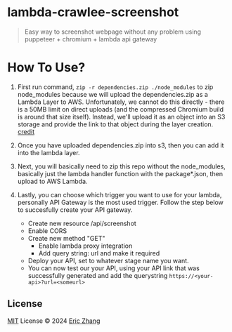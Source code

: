 # lambda-crawlee-screenshot

> Easy way to screenshot webpage without any problem using puppeteer + chromium + lambda api gateway

# How To Use?

1. First run command, `zip -r dependencies.zip ./node_modules` to zip node_modules because we will  upload the dependencies.zip as a Lambda Layer to AWS. Unfortunately, we cannot do this directly - there is a 50MB limit on direct uploads (and the compressed Chromium build is around that size itself). Instead, we'll upload it as an object into an S3 storage and provide the link to that object during the layer creation. [credit](https://crawlee.dev/docs/deployment/aws-browsers#managing-browser-binaries)

2. Once you have uploaded dependencies.zip into s3, then you can add it into the lambda layer.

3. Next, you will basically need to zip this repo without the node_modules, basically just the lambda handler function with the package*.json, then upload to AWS Lambda.

4. Lastly, you can choose which trigger you want to use for your lambda, personally API Gateway is the most used trigger. Follow the step below to succesfully create your API gateway.

    - Create new resource /api/screenshot
    - Enable CORS
    - Create new method "GET"
        - Enable lambda proxy integration
        - Add query string: url and make it required
    - Deploy your API, set to whatever stage name you want.
    - You can now test our your API, using your API link that was successfully generated and add the querystring `https://<your-api>?url=<someurl>`

## License

[MIT](./LICENSE) License © 2024 [Eric Zhang](https://github.com/ericz99)

